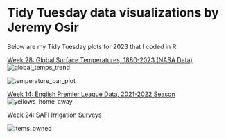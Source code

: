 # Tidy Tuesday data visualizations by Jeremy Osir

Below are my Tidy Tuesday plots for 2023 that I coded in R:

[Week 28: Global Surface Temperatures, 1880-2023 (NASA Data)](2023/week_28_global_surface_temps)
![global_temps_trend](https://github.com/osirjeremy/TidyTuesday-JeremyOsir/assets/8055445/ebb90bf9-3b1e-4224-beae-04f6ec5a4f7e)


![temperature_bar_plot](https://github.com/osirjeremy/TidyTuesday-JeremyOsir/assets/8055445/0600daf8-481c-44d0-a3f0-a60de253c186)


[Week 14: English Premier League Data, 2021-2022 Season](2023/week_14_EPL)
![yellows_home_away](https://github.com/osirjeremy/TidyTuesday-JeremyOsir/assets/8055445/cb2d7e21-f5d5-4f4d-ba64-058d1351b6d6)


[Week 24: SAFI Irrigation Surveys
](2023/week_24_irrigation)

![items_owned](https://github.com/osirjeremy/TidyTuesday-JeremyOsir/assets/8055445/78e98233-4055-44f7-ac26-40adfec0b82f)


